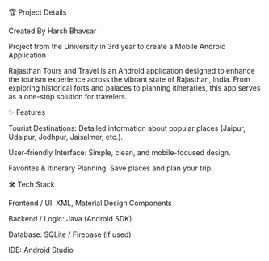 🏆 Project Details

Created By Harsh Bhavsar

Project from the University in 3rd year to create a Mobile Android Application 

Rajasthan Tours and Travel is an Android application designed to enhance the tourism experience across the vibrant state of Rajasthan, India. From exploring historical forts and palaces to planning itineraries, this app serves as a one-stop solution for travelers.
 
✨ Features

Tourist Destinations: Detailed information about popular places (Jaipur, Udaipur, Jodhpur, Jaisalmer, etc.).

User-friendly Interface: Simple, clean, and mobile-focused design.

Favorites & Itinerary Planning: Save places and plan your trip.

🛠️ Tech Stack

Frontend / UI: XML, Material Design Components

Backend / Logic: Java (Android SDK)

Database: SQLite / Firebase (if used)

IDE: Android Studio



